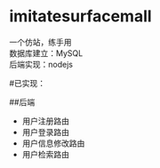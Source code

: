 # imitatesurfacemall
一个仿站，练手用  
数据库建立：MySQL  
后端实现：nodejs  

#已实现：

##后端
* 用户注册路由
* 用户登录路由
* 用户信息修改路由
* 用户检索路由
